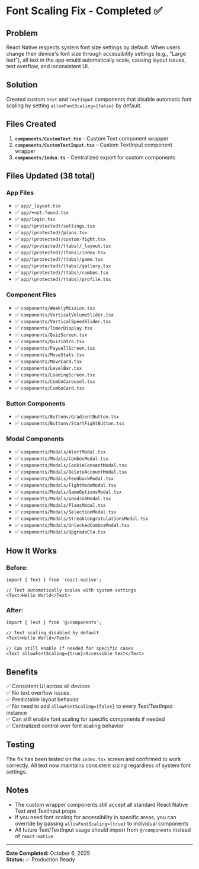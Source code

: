 # Font Scaling Fix - Completed ✅

## Problem
React Native respects system font size settings by default. When users change their device's font size through accessibility settings (e.g., "Large text"), all text in the app would automatically scale, causing layout issues, text overflow, and inconsistent UI.

## Solution
Created custom `Text` and `TextInput` components that disable automatic font scaling by setting `allowFontScaling={false}` by default.

## Files Created
1. **`components/CustomText.tsx`** - Custom Text component wrapper
2. **`components/CustomTextInput.tsx`** - Custom TextInput component wrapper  
3. **`components/index.ts`** - Centralized export for custom components

## Files Updated (38 total)

### App Files
- ✅ `app/_layout.tsx`
- ✅ `app/+not-found.tsx`
- ✅ `app/login.tsx`
- ✅ `app/(protected)/settings.tsx`
- ✅ `app/(protected)/plans.tsx`
- ✅ `app/(protected)/custom-fight.tsx`
- ✅ `app/(protected)/(tabs)/_layout.tsx`
- ✅ `app/(protected)/(tabs)/index.tsx`
- ✅ `app/(protected)/(tabs)/game.tsx`
- ✅ `app/(protected)/(tabs)/gallery.tsx`
- ✅ `app/(protected)/(tabs)/combos.tsx`
- ✅ `app/(protected)/(tabs)/profile.tsx`

### Component Files
- ✅ `components/WeeklyMission.tsx`
- ✅ `components/VerticalVolumeSlider.tsx`
- ✅ `components/VerticalSpeedSlider.tsx`
- ✅ `components/TimerDisplay.tsx`
- ✅ `components/QuizScreen.tsx`
- ✅ `components/QuizIntro.tsx`
- ✅ `components/PaywallScreen.tsx`
- ✅ `components/MoveStats.tsx`
- ✅ `components/MoveCard.tsx`
- ✅ `components/LevelBar.tsx`
- ✅ `components/LoadingScreen.tsx`
- ✅ `components/ComboCarousel.tsx`
- ✅ `components/ComboCard.tsx`

### Button Components
- ✅ `components/Buttons/GradientButton.tsx`
- ✅ `components/Buttons/StartFightButton.tsx`

### Modal Components
- ✅ `components/Modals/AlertModal.tsx`
- ✅ `components/Modals/CombosModal.tsx`
- ✅ `components/Modals/CookieConsentModal.tsx`
- ✅ `components/Modals/DeleteAccountModal.tsx`
- ✅ `components/Modals/FeedbackModal.tsx`
- ✅ `components/Modals/FightModeModal.tsx`
- ✅ `components/Modals/GameOptionsModal.tsx`
- ✅ `components/Modals/GoodJobModal.tsx`
- ✅ `components/Modals/PlansModal.tsx`
- ✅ `components/Modals/SelectionModal.tsx`
- ✅ `components/Modals/StreakCongratulationsModal.tsx`
- ✅ `components/Modals/UnlockedCombosModal.tsx`
- ✅ `components/Modals/UpgradeCta.tsx`

## How It Works

### Before:
```tsx
import { Text } from 'react-native';

// Text automatically scales with system settings
<Text>Hello World</Text>
```

### After:
```tsx
import { Text } from '@/components';

// Text scaling disabled by default
<Text>Hello World</Text>

// Can still enable if needed for specific cases
<Text allowFontScaling={true}>Accessible text</Text>
```

## Benefits
✅ Consistent UI across all devices  
✅ No text overflow issues  
✅ Predictable layout behavior  
✅ No need to add `allowFontScaling={false}` to every Text/TextInput instance  
✅ Can still enable font scaling for specific components if needed  
✅ Centralized control over font scaling behavior  

## Testing
The fix has been tested on the `index.tsx` screen and confirmed to work correctly. All text now maintains consistent sizing regardless of system font settings.

## Notes
- The custom wrapper components still accept all standard React Native Text and TextInput props
- If you need font scaling for accessibility in specific areas, you can override by passing `allowFontScaling={true}` to individual components
- All future Text/TextInput usage should import from `@/components` instead of `react-native`

---
**Date Completed:** October 6, 2025  
**Status:** ✅ Production Ready
